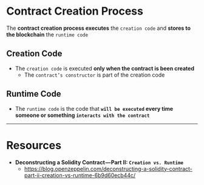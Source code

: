 # Contract Creation Process
The <b>contract creation process executes</b> the `creation code` and <b>stores to the blockchain</b> the `runtime code`

## Creation Code
- The `creation code` is executed <b>only when the contract is been created</b>
	- The `contract’s constructor` is part of the creation code

## Runtime Code
- The `runtime code` is the code that <b>`will be executed` every time someone or something `interacts with the contract`</b>

---
# Resources
- <b>Deconstructing a Solidity Contract — Part II: `Creation vs. Runtime`</b>
  - https://blog.openzeppelin.com/deconstructing-a-solidity-contract-part-ii-creation-vs-runtime-6b9d60ecb44c/
